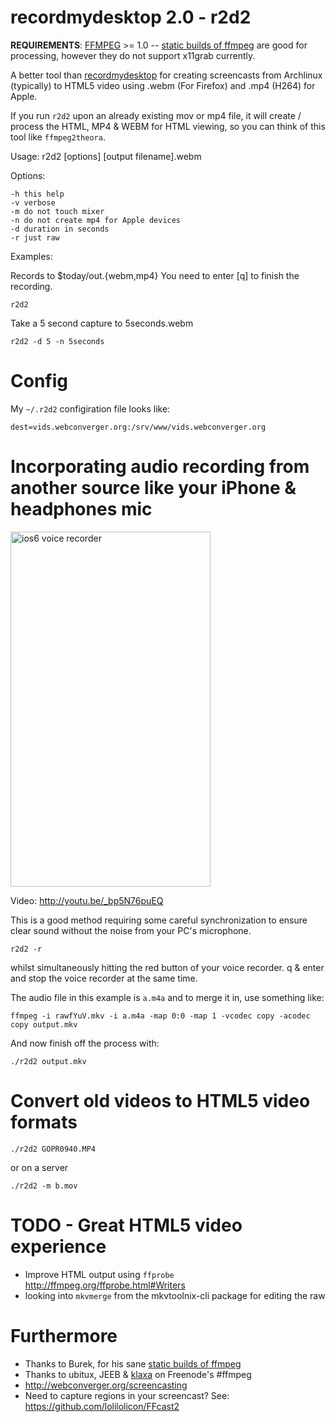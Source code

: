 # recordmydesktop 2.0 - r2d2

**REQUIREMENTS**: [FFMPEG](http://ffmpeg.org/) >= 1.0 -- [static builds of ffmpeg](http://ffmpeg.gusari.org/static/) are good for processing, however they do not support x11grab currently.

A better tool than
[recordmydesktop](http://en.wikipedia.org/wiki/RecordMyDesktop) for creating
screencasts from Archlinux (typically) to HTML5 video using .webm (For Firefox)
and .mp4 (H264) for Apple.

If you run `r2d2` upon an already existing mov or mp4 file, it will create /
process the HTML, MP4 & WEBM for HTML viewing, so you can think of this tool
like `ffmpeg2theora`.

Usage: r2d2 [options] [output filename].webm

Options:

	-h this help
	-v verbose
	-m do not touch mixer
	-n do not create mp4 for Apple devices
	-d duration in seconds
	-r just raw

Examples:

Records to $today/out.{webm,mp4} You need to enter [q] to finish the recording.

	r2d2

Take a 5 second capture to 5seconds.webm

	r2d2 -d 5 -n 5seconds

# Config

My `~/.r2d2` configiration file looks like:

	dest=vids.webconverger.org:/srv/www/vids.webconverger.org

# Incorporating audio recording from another source like your iPhone & headphones mic

<img width=320 height=568 src="http://r2d2.webconverger.org/2012-10-27/voice-recorder.png" alt="ios6 voice recorder" />

Video: <http://youtu.be/_bp5N76puEQ>

This is a good method requiring some careful synchronization to ensure clear
sound without the noise from your PC's microphone.

	r2d2 -r

whilst simultaneously hitting the red button of your voice recorder. q & enter
and stop the voice recorder at the same time.

The audio file in this example is `a.m4a` and to merge it in, use something
like:

	ffmpeg -i rawfYuV.mkv -i a.m4a -map 0:0 -map 1 -vcodec copy -acodec copy output.mkv

And now finish off the process with:

	./r2d2 output.mkv

# Convert old videos to HTML5 video formats

	./r2d2 GOPR0940.MP4

or on a server

	./r2d2 -m b.mov

# TODO - Great HTML5 video experience

* Improve HTML output using `ffprobe` <http://ffmpeg.org/ffprobe.html#Writers>
* looking into `mkvmerge` from the mkvtoolnix-cli package for editing the raw

# Furthermore

* Thanks to Burek, for his sane [static builds of ffmpeg](http://ffmpeg.gusari.org/static/)
* Thanks to ubitux, JEEB & [klaxa](https://gist.github.com/7dcccbd86fdcce3c4ced) on Freenode's #ffmpeg
* <http://webconverger.org/screencasting>
* Need to capture regions in your screencast? See: <https://github.com/lolilolicon/FFcast2>
